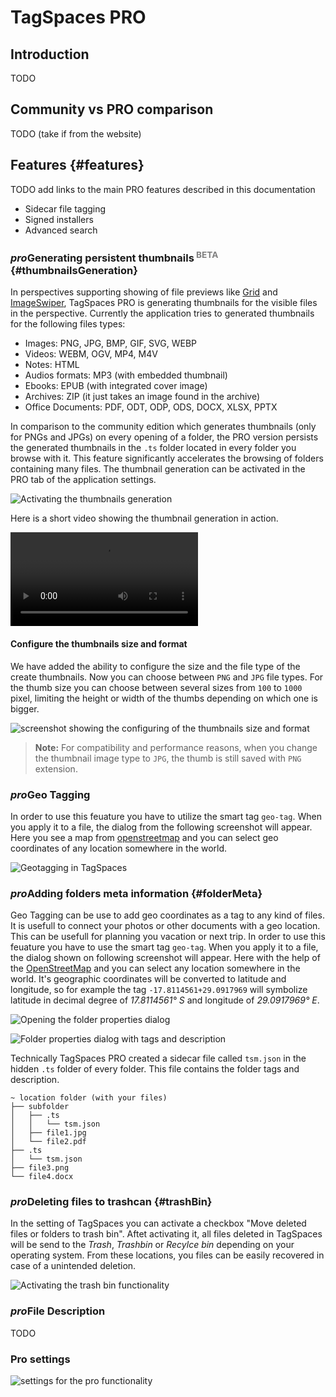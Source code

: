 # TagSpaces PRO

## Introduction
TODO

## Community vs PRO comparison
TODO (take if from the website)

## Features  {#features}
TODO add links to the main PRO features described in this documentation
* Sidecar file tagging
* Signed installers
* Advanced search

### <i class="profeature">pro</i>Generating persistent thumbnails<sup style="color: gray">&nbsp;BETA</sup> {#thumbnailsGeneration}

In perspectives supporting showing of file previews like [Grid](https://www.tagspaces.org/extensions/perspectiveGrid) and [ImageSwiper](https://www.tagspaces.org/extensions/perspectiveImageSwiper), TagSpaces PRO is generating thumbnails for the visible files in the perspective. Currently the application tries to generated thumbnails for the following files types:

  * Images: PNG, JPG, BMP, GIF, SVG, WEBP
  * Videos: WEBM, OGV, MP4, M4V
  * Notes: HTML
  * Audios formats: MP3 (with embedded thumbnail)
  * Ebooks: EPUB (with integrated cover image)
  * Archives: ZIP (it just takes an image found in the archive)
  * Office Documents: PDF, ODT, ODP, ODS, DOCX, XLSX, PPTX

In comparison to the community edition which generates thumbnails (only for PNGs and JPGs) on every opening of a folder, the PRO version persists the generated thumbnails in the `.ts` folder located in every folder you browse with it. This feature significantly accelerates the browsing of folders containing many files. The thumbnail generation can be activated in the PRO tab of the application settings.

![Activating the thumbnails generation](/media/activating-thumbnails-generation.png)

Here is a short video showing the thumbnail generation in action.

<video controls autoplay loop src="/media/demo-tmb-generation.mp4"></video>

#### Configure the thumbnails size and format
We have added the ability to configure the size and the file type of the create thumbnails. Now you can choose between `PNG` and `JPG` file types. For the thumb size you can choose between several sizes from `100` to `1000` pixel, limiting the height or width of the thumbs depending on which one is bigger.

![screenshot showing the configuring of the thumbnails size and format](/media/configurable-thumbnails.png)

> **Note:** For compatibility and performance reasons, when you change the thumbnail image type to `JPG`, the thumb is still saved with `PNG` extension.

### <i class="profeature">pro</i>Geo Tagging
In order to use this feuature you have to utilize the smart tag `geo-tag`. When you apply it to a file, the dialog from the following screenshot will appear. Here you see a map from [openstreetmap](https://www.openstreetmap.org) and you can select geo coordinates of any location somewhere in the world.

![Geotagging in TagSpaces](/media/tagspaces-geotagging.png)

### <i class="profeature">pro</i>Adding folders meta information {#folderMeta}

Geo Tagging can be use to add geo coordinates as a tag to any kind of files. It is usefull to connect your photos or other documents with a geo location. This can be usefull for planning you vacation or next trip. In order to use this feuature you have to use the smart tag `geo-tag`. When you apply it to a file, the dialog shown on following screenshot will appear. Here with the help of the [OpenStreetMap](https://www.openstreetmap.org) and you can select any location somewhere in the world. It's geographic coordinates will be converted to latitude and longitude, so for example the tag `-17.8114561+29.0917969` will symbolize latitude in decimal degree of *17.8114561° S* and longitude of *29.0917969° E*.

![Opening the folder properties dialog](/media/showing-folder-properties.png)


![Folder properties dialog with tags and description](/media/folder-meta-tagging-description.png)

Technically TagSpaces PRO created a sidecar file called `tsm.json` in the hidden `.ts` folder of every folder. This file contains the folder tags and  description.

    ~ location folder (with your files)
    ├── subfolder
    │   ├── .ts
    │   │   └── tsm.json
    │   ├── file1.jpg
    │   └── file2.pdf
    ├── .ts
    │   └── tsm.json
    ├── file3.png
    └── file4.docx


### <i class="profeature">pro</i>Deleting files to trashcan {#trashBin}

In the setting of TagSpaces you can activate a checkbox "Move deleted files or folders to trash bin". Aftet activating it, all files deleted in TagSpaces will be send to the *Trash*, *Trashbin* or *Recylce bin* depending on your operating system. From these locations, you files can be easily recovered in case of a unintended deletion.

![Activating the trash bin functionality](/media/activating-trashcan.png)

### <i class="profeature">pro</i>File Description
TODO


### Pro settings

![settings for the pro functionality](/media/settings-tab-pro.png)
